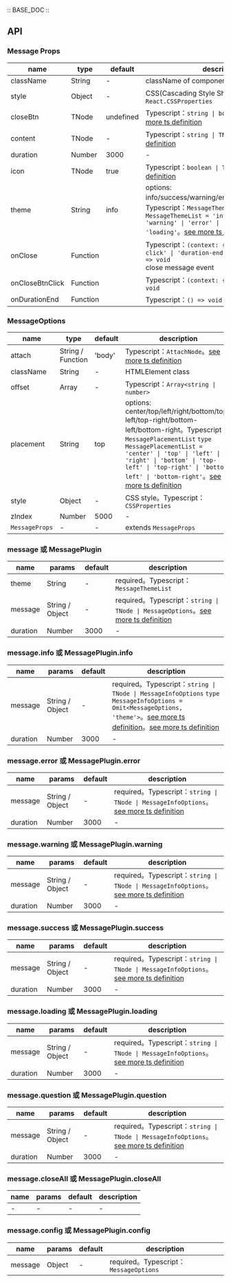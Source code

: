 :: BASE_DOC ::

## API

### Message Props

name | type | default | description | required
-- | -- | -- | -- | --
className | String | - | className of component | N
style | Object | - | CSS(Cascading Style Sheets)，Typescript：`React.CSSProperties` | N
closeBtn | TNode | undefined | Typescript：`string \| boolean \| TNode`。[see more ts definition](https://github.com/Tencent/tdesign-react/blob/develop/packages/components/common.ts) | N
content | TNode | - | Typescript：`string \| TNode`。[see more ts definition](https://github.com/Tencent/tdesign-react/blob/develop/packages/components/common.ts) | N
duration | Number | 3000 | \- | N
icon | TNode | true | Typescript：`boolean \| TNode`。[see more ts definition](https://github.com/Tencent/tdesign-react/blob/develop/packages/components/common.ts) | N
theme | String | info | options: info/success/warning/error/question/loading。Typescript：`MessageThemeList` `type MessageThemeList = 'info' \| 'success' \| 'warning' \| 'error' \| 'question' \| 'loading'`。[see more ts definition](https://github.com/Tencent/tdesign-react/blob/develop/packages/components/message/type.ts) | N
onClose | Function |  | Typescript：`(context: { trigger: 'close-click' \| 'duration-end', e?: MouseEvent }) => void`<br/>close message event | N
onCloseBtnClick | Function |  | Typescript：`(context: { e: MouseEvent }) => void`<br/> | N
onDurationEnd | Function |  | Typescript：`() => void`<br/> | N

### MessageOptions

name | type | default | description | required
-- | -- | -- | -- | --
attach | String / Function | 'body' | Typescript：`AttachNode`。[see more ts definition](https://github.com/Tencent/tdesign-react/blob/develop/packages/components/common.ts) | N
className | String | - | HTMLElement class | N
offset | Array | - | Typescript：`Array<string \| number>` | N
placement | String | top | options: center/top/left/right/bottom/top-left/top-right/bottom-left/bottom-right。Typescript：`MessagePlacementList` `type MessagePlacementList = 'center' \| 'top' \| 'left' \| 'right' \| 'bottom' \| 'top-left' \| 'top-right' \| 'bottom-left' \| 'bottom-right'`。[see more ts definition](https://github.com/Tencent/tdesign-react/blob/develop/packages/components/message/type.ts) | N
style | Object | - | CSS style。Typescript：`CSSProperties` | N
zIndex | Number | 5000 | \- | N
`MessageProps` | \- | - | extends `MessageProps` | N

### message 或 MessagePlugin

name | params | default | description
-- | -- | -- | --
theme | String | - | required。Typescript：`MessageThemeList`
message | String / Object | - | required。Typescript：`string \| TNode \| MessageOptions`。[see more ts definition](https://github.com/Tencent/tdesign-react/blob/develop/packages/components/common.ts)
duration | Number | 3000 | \-

### message.info 或 MessagePlugin.info

name | params | default | description
-- | -- | -- | --
message | String / Object | - | required。Typescript：`string \| TNode \| MessageInfoOptions` `type MessageInfoOptions = Omit<MessageOptions, 'theme'>`。[see more ts definition](https://github.com/Tencent/tdesign-react/blob/develop/packages/components/common.ts)。[see more ts definition](https://github.com/Tencent/tdesign-react/blob/develop/packages/components/message/type.ts)
duration | Number | 3000 | \-

### message.error 或 MessagePlugin.error

name | params | default | description
-- | -- | -- | --
message | String / Object | - | required。Typescript：`string \| TNode \| MessageInfoOptions`。[see more ts definition](https://github.com/Tencent/tdesign-react/blob/develop/packages/components/common.ts)
duration | Number | 3000 | \-

### message.warning 或 MessagePlugin.warning

name | params | default | description
-- | -- | -- | --
message | String / Object | - | required。Typescript：`string \| TNode \| MessageInfoOptions`。[see more ts definition](https://github.com/Tencent/tdesign-react/blob/develop/packages/components/common.ts)
duration | Number | 3000 | \-

### message.success 或 MessagePlugin.success

name | params | default | description
-- | -- | -- | --
message | String / Object | - | required。Typescript：`string \| TNode \| MessageInfoOptions`。[see more ts definition](https://github.com/Tencent/tdesign-react/blob/develop/packages/components/common.ts)
duration | Number | 3000 | \-

### message.loading 或 MessagePlugin.loading

name | params | default | description
-- | -- | -- | --
message | String / Object | - | required。Typescript：`string \| TNode \| MessageInfoOptions`。[see more ts definition](https://github.com/Tencent/tdesign-react/blob/develop/packages/components/common.ts)
duration | Number | 3000 | \-

### message.question 或 MessagePlugin.question

name | params | default | description
-- | -- | -- | --
message | String / Object | - | required。Typescript：`string \| TNode \| MessageInfoOptions`。[see more ts definition](https://github.com/Tencent/tdesign-react/blob/develop/packages/components/common.ts)
duration | Number | 3000 | \-

### message.closeAll 或 MessagePlugin.closeAll

name | params | default | description
-- | -- | -- | --
\- | \- | - | \-

### message.config 或 MessagePlugin.config

name | params | default | description
-- | -- | -- | --
message | Object | - | required。Typescript：`MessageOptions`
